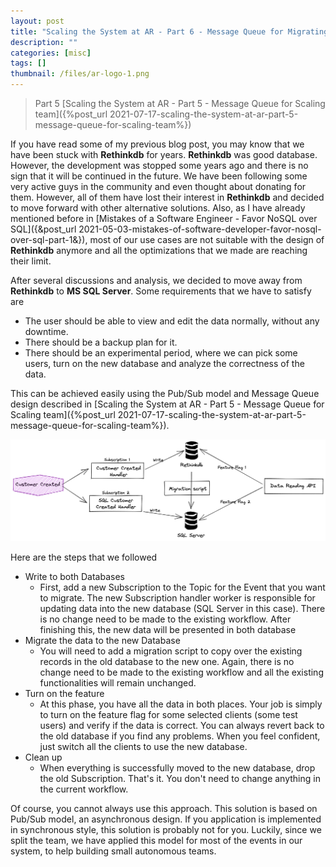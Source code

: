 ```yaml
---
layout: post
title: "Scaling the System at AR - Part 6 - Message Queue for Migrating Database"
description: ""
categories: [misc]
tags: []
thumbnail: /files/ar-logo-1.png
---
```


> Part 5
> [Scaling the System at AR - Part 5 - Message Queue for Scaling team]({%post_url 2021-07-17-scaling-the-system-at-ar-part-5-message-queue-for-scaling-team%})

If you have read some of my previous blog post, you may know that we have been stuck with **Rethinkdb** for
years. **Rethinkdb** was good database. However, the development was stopped some years ago and
there is no sign that it will be continued in the future. We have been following some very active
guys in the community and even thought about donating for them. However, all of them have lost their
interest in **Rethinkdb** and
decided to move forward with other alternative solutions. Also, as I have already mentioned before in
[Mistakes of a Software Engineer - Favor NoSQL over SQL]({&post_url 2021-05-03-mistakes-of-software-developer-favor-nosql-over-sql-part-1&}),
most of our use cases are not suitable with the design of **Rethinkdb** anymore and all the optimizations
that we made are reaching their limit.

After several discussions and analysis, we decided to move away from **Rethinkdb** to
**MS SQL Server**. Some requirements that we have to satisfy are

- The user should be able to view and edit the data normally, without any downtime.
- There should be a backup plan for it.
- There should be an experimental period, where we can pick some users, turn on the new database and
  analyze the correctness of the data.

This can be achieved easily using the Pub/Sub model and Message Queue design described in
[Scaling the System at AR - Part 5 - Message Queue for Scaling team]({%post_url 2021-07-17-scaling-the-system-at-ar-part-5-message-queue-for-scaling-team%}).

![Flow](/files/2021-07-18-scaling-the-system-at-ar-part-6/flow.png)

<!-- more -->

Here are the steps that we followed

- Write to both Databases
  - First, add a new Subscription to the Topic for the Event that you want to migrate. The new
Subscription handler worker is responsible for updating data into the new database (SQL Server in
this case). There is no change need to be made to the existing workflow. After finishing this, the
new data will be presented in both database
- Migrate the data to the new Database
  - You will need to add a migration script to copy over the existing records in the old database to the
new one. Again, there is no change need to be made to the existing workflow and all the existing
functionalities will remain unchanged.
- Turn on the feature
  - At this phase, you have all the data in both places. Your job is simply to turn on the feature flag
for some selected clients (some test users) and verify if the data is correct. You can always revert
back to the old database if you find any problems. When you feel confident, just switch all the
clients to use the new database.
- Clean up
  - When everything is successfully moved to the new database, drop the old Subscription. That's it.
  You don't need to change anything in the current workflow.

Of course, you cannot always use this approach. This solution is based on Pub/Sub model, an
asynchronous design. If you application is implemented in synchronous style, this solution is
probably not for you. Luckily, since we split the team, we have applied this model for most of the
events in our system, to help building small autonomous teams.
